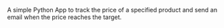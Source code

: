 A simple Python App to track the price of a specified product and send an email when the price reaches the target.

